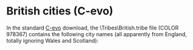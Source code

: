 # British cities (C-evo)

In the standard [C-evo](C-evo) download, the \Tribes\British.tribe file (COLOR 978367) contains the following city names (all apparently from England, totally ignoring Wales and Scotland):